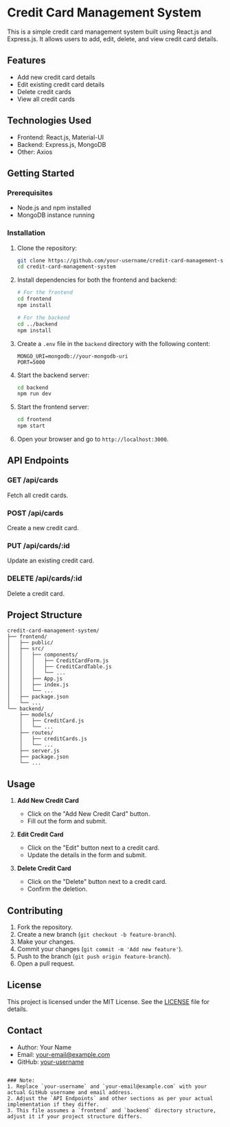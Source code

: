 
# Credit Card Management System

This is a simple credit card management system built using React.js and Express.js. It allows users to add, edit, delete, and view credit card details.

## Features

- Add new credit card details
- Edit existing credit card details
- Delete credit cards
- View all credit cards

## Technologies Used

- Frontend: React.js, Material-UI
- Backend: Express.js, MongoDB
- Other: Axios

## Getting Started

### Prerequisites

- Node.js and npm installed
- MongoDB instance running

### Installation

1. Clone the repository:
   ```sh
   git clone https://github.com/your-username/credit-card-management-system.git
   cd credit-card-management-system
   ```

2. Install dependencies for both the frontend and backend:
   ```sh
   # For the frontend
   cd frontend
   npm install

   # For the backend
   cd ../backend
   npm install
   ```

3. Create a `.env` file in the `backend` directory with the following content:
   ```env
   MONGO_URI=mongodb://your-mongodb-uri
   PORT=5000
   ```

4. Start the backend server:
   ```sh
   cd backend
   npm run dev
   ```

5. Start the frontend server:
   ```sh
   cd frontend
   npm start
   ```

6. Open your browser and go to `http://localhost:3000`.

## API Endpoints

### GET /api/cards

Fetch all credit cards.

### POST /api/cards

Create a new credit card.

### PUT /api/cards/:id

Update an existing credit card.

### DELETE /api/cards/:id

Delete a credit card.

## Project Structure

```plaintext
credit-card-management-system/
├── frontend/
│   ├── public/
│   ├── src/
│   │   ├── components/
│   │   │   ├── CreditCardForm.js
│   │   │   ├── CreditCardTable.js
│   │   │   └── ...
│   │   ├── App.js
│   │   ├── index.js
│   │   └── ...
│   ├── package.json
│   └── ...
└── backend/
    ├── models/
    │   ├── CreditCard.js
    │   └── ...
    ├── routes/
    │   ├── creditCards.js
    │   └── ...
    ├── server.js
    ├── package.json
    └── ...
```

## Usage

1. **Add New Credit Card**
   - Click on the "Add New Credit Card" button.
   - Fill out the form and submit.

2. **Edit Credit Card**
   - Click on the "Edit" button next to a credit card.
   - Update the details in the form and submit.

3. **Delete Credit Card**
   - Click on the "Delete" button next to a credit card.
   - Confirm the deletion.

## Contributing

1. Fork the repository.
2. Create a new branch (`git checkout -b feature-branch`).
3. Make your changes.
4. Commit your changes (`git commit -m 'Add new feature'`).
5. Push to the branch (`git push origin feature-branch`).
6. Open a pull request.

## License

This project is licensed under the MIT License. See the [LICENSE](LICENSE) file for details.

## Contact

- Author: Your Name
- Email: your-email@example.com
- GitHub: [your-username](https://github.com/your-username)
```

### Note:
1. Replace `your-username` and `your-email@example.com` with your actual GitHub username and email address.
2. Adjust the `API Endpoints` and other sections as per your actual implementation if they differ.
3. This file assumes a `frontend` and `backend` directory structure, adjust it if your project structure differs.
